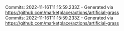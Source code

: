 Commits: 2022-11-16T11:15:59.233Z - Generated via https://github.com/marketplace/actions/artificial-grass
<br>
Commits: 2022-11-16T11:15:59.233Z - Generated via https://github.com/marketplace/actions/artificial-grass
<br>
